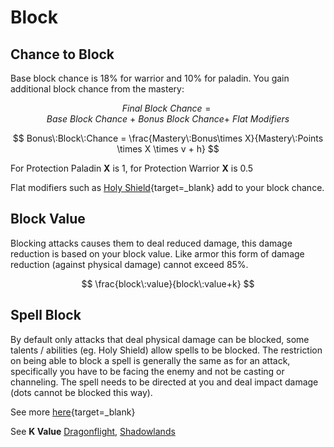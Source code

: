 # Block

## Chance to Block

Base block chance is 18% for warrior and 10% for paladin.
You gain additional block chance from the mastery:

$$
Final\:Block\:Chance = Base\:Block\:Chance\:+\:Bonus\:Block\:Chance+\:Flat\:Modifiers
$$

$$
Bonus\:Block\:Chance = \frac{Mastery\:Bonus\times X}{Mastery\:Points \times X \times v + h}
$$

For Protection Paladin **X** is 1, for Protection Warrior **X** is 0.5

Flat modifiers such as [Holy Shield](https://www.wowhead.com/spell=152261/holy-shield){target=_blank} add to your block chance.


## Block Value
Blocking attacks causes them to deal reduced damage, this damage reduction is based on your block value.
Like armor this form of damage reduction (against physical damage) cannot exceed 85%.

$$
\frac{block\:value}{block\:value+k}
$$

## Spell Block
By default only attacks that deal physical damage can be blocked, some talents / abilities (eg. Holy Shield) allow spells to be blocked. The restriction on being able to block a spell is generally the same as for an attack, specifically you have to be facing the enemy and not be casting or channeling. The spell needs to be directed at you and deal impact damage (dots cannot be blocked this way).

See more [here](https://www.wowhead.com/news/blizzard-on-upcoming-protection-paladin-and-warrior-changes-in-dragonflight-holy-328776){target=_blank}

See **K Value** [Dragonflight](../system/constants-df.md), [Shadowlands](../system/constants-sl.md)
